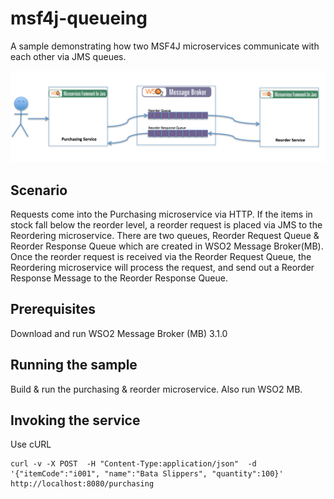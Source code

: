 # msf4j-queueing
A sample demonstrating how two MSF4J microservices communicate with each other via JMS queues.

![Architecture](images/architecture.png) 

## Scenario
Requests come into the Purchasing microservice via HTTP. If the items in stock fall below the reorder level,
a reorder request is placed via JMS to the Reordering microservice. There are two queues, Reorder Request Queue &
Reorder Response Queue which are created in WSO2 Message Broker(MB). Once the reorder request is received via the
Reorder Request Queue, the Reordering microservice will process the request, and send out a Reorder Response 
Message to the Reorder Response Queue.

## Prerequisites
Download and run WSO2 Message Broker (MB) 3.1.0

## Running the sample
Build & run the purchasing & reorder microservice. Also run WSO2 MB.

## Invoking the service
Use cURL

```
curl -v -X POST  -H "Content-Type:application/json"  -d '{"itemCode":"i001", "name":"Bata Slippers", "quantity":100}' http://localhost:8080/purchasing
```